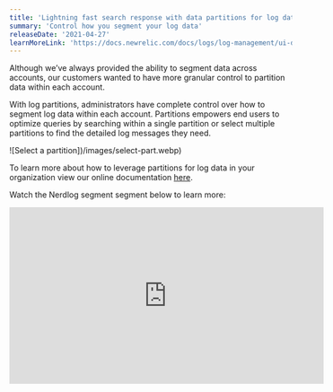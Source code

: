 ```yaml
---
title: 'Lightning fast search response with data partitions for log data'
summary: 'Control how you segment your log data'
releaseDate: '2021-04-27'
learnMoreLink: 'https://docs.newrelic.com/docs/logs/log-management/ui-data/data-partitions/'
---
```


Although we’ve always provided the ability to segment data across accounts, our customers wanted to have more granular control to partition data within each account.

With log partitions, administrators have complete control over how to segment log data within each account. Partitions empowers end users to optimize queries by searching within a single partition or select multiple partitions to find the detailed log messages they need.

![Select a partition])/images/select-part.webp)

To learn more about how to leverage partitions for log data in your organization view our online documentation [here](https://docs.newrelic.com/docs/logs/log-management/ui-data/data-partitions/).

Watch the Nerdlog segment segment below to learn more:

<iframe width="560" height="315" src="https://www.youtube.com/embed/uH8zRmCxPqo" title="YouTube video player" frameborder="0" allow="accelerometer; autoplay; clipboard-write; encrypted-media; gyroscope; picture-in-picture" allowfullscreen></iframe>
